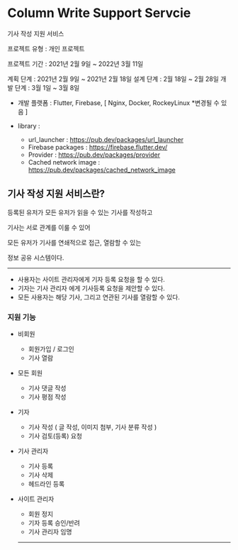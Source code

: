 # Column Write Support Servcie

기사 작성 지원 서비스

프로젝트 유형 : 개인 프로젝트

프로젝트 기간 : 2021년 2월 9일 ~ 2022년 3월 11일

계획 단계 : 2021년 2월 9일 ~ 2021년 2월 18일
설계 단계 : 2월 18일 ~ 2월 28일
개발 단계 : 3월 1일 ~ 3월 8일

* 개발 플랫폼 : Flutter, Firebase, [ Nginx, Docker, RockeyLinux *변경될 수 있음 ] 
 
* library :


  - url_launcher : https://pub.dev/packages/url_launcher
  - Firebase packages : https://firebase.flutter.dev/
  - Provider : https://pub.dev/packages/provider
  - Cached network image : https://pub.dev/packages/cached_network_image
  
 
  
  
 ## 기사 작성 지원 서비스란?
   
   등록된 유저가 모든 유저가 읽을 수 있는 기사를 작성하고 
   
   기사는 서로 관계를 이룰 수 있어
   
   모든 유저가 기사를 연쇄적으로 접근, 열람할 수 있는 
   
   정보 공유 시스템이다.
   
  ------------------
 - 사용자는 사이트 관리자에게 기자 등록 요청을 할 수 있다.
 - 기자는 기사 관리자 에게 기사등록 요청을 제안할 수 있다. 
 - 모든 사용자는 해당 기사, 그리고 연관된 기사를 열람할 수 있다.


### 지원 기능

* 비회원
  - 회원가입 / 로그인
  - 기사 열람

* 모든 회원
  - 기사 댓글 작성
  - 기사 평점 작성

* 기자
  - 기사 작성 ( 글 작성, 이미지 첨부, 기사 분류 작성 ) 
  - 기사 검토(등록) 요청

* 기사 관리자
  - 기사 등록
  - 기사 삭제
  - 헤드라인 등록

* 사이트 관리자
  - 회원 정지
  - 기자 등록 승인/반려
  - 기사 관리자 임명


  ------------------

